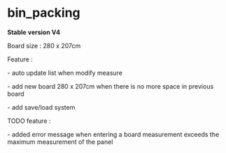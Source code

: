# bin_packing

**Stable version V4**

Board size : 280 x 207cm

Feature :

\- auto update list when modify measure

\- add new board 280 x 207cm when there is no more space in previous board

\- add save/load system

TODO feature :

\- added error message when entering a board measurement exceeds the maximum measurement of the panel
